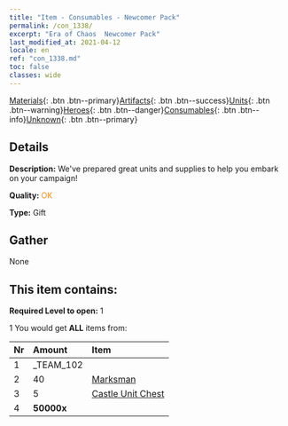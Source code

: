 ```yaml
---
title: "Item - Consumables - Newcomer Pack"
permalink: /con_1338/
excerpt: "Era of Chaos  Newcomer Pack"
last_modified_at: 2021-04-12
locale: en
ref: "con_1338.md"
toc: false
classes: wide
---
```

 [Materials](/Items/){: .btn .btn--primary}[Artifacts](/Items/Artifacts/){: .btn .btn--success}[Units](/Items/Units/){: .btn .btn--warning}[Heroes](/Items/Heroes/){: .btn .btn--danger}[Consumables](/Items/Consumables/){: .btn .btn--info}[Unknown](/Items/Unknown/){: .btn .btn--primary}

## Details
 **Description:** We've prepared great units and supplies to help you embark on your campaign!

 **Quality:** <span style="color: #FF8C00">OK</span>

 **Type:** Gift

## Gather

  None

## This item contains:

 **Required Level to open:** 1

 1 You would get **ALL** items  from:

  | Nr | Amount |     Item    |
  |:---|:-------|:------------|
  | 1 | _TEAM_102 | 
  | 2 | 40 | [Marksman](/Items/unt_191/) | 
  | 3 | 5 | [Castle Unit Chest](/Items/con_1269/) | 
  | 4 |  **50000x** | <i class="fas fa-coins"/> |  | 
